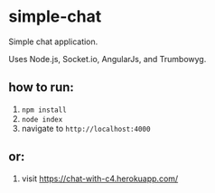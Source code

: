 # simple-chat
Simple chat application.

Uses Node.js, Socket.io, AngularJs, and Trumbowyg.

## how to run:

1. `npm install`
2. `node index`
3. navigate to `http://localhost:4000`

## or:

1. visit https://chat-with-c4.herokuapp.com/